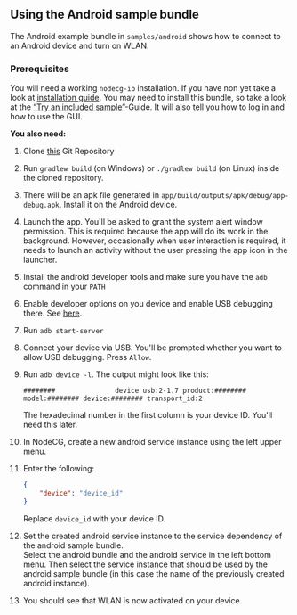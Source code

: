 ## Using the Android sample bundle

The Android example bundle in `samples/android` shows how to connect to an
Android device and turn on WLAN.

### Prerequisites

You will need a working `nodecg-io` installation. If you have non yet take a
look at [installation guide](../getting_started/install.md). You may need to
install this bundle, so take a look at the
[“Try an included sample”](../getting_started/try_example_bundle.md)-Guide. It
will also tell you how to log in and how to use the GUI.

**You also need:**

1. Clone [this](https://github.com/noeppi-noeppi/nodecg-io-android) Git
   Repository
2. Run `gradlew build` (on Windows) or `./gradlew build` (on Linux) inside the
   cloned repository.
3. There will be an apk file generated in
   `app/build/outputs/apk/debug/app-debug.apk`. Install it on the Android
   device.
4. Launch the app. You'll be asked to grant the system alert window permission.
   This is required because the app will do its work in the background. However,
   occasionally when user interaction is required, it needs to launch an
   activity without the user pressing the app icon in the launcher.
5. Install the android developer tools and make sure you have the `adb` command
   in your `PATH`
6. Enable developer options on you device and enable USB debugging there. See
   [here](https://developer.android.com/studio/debug/dev-options).
7. Run `adb start-server`
8. Connect your device via USB. You'll be prompted whether you want to allow USB
   debugging. Press `Allow`.
9. Run `adb device -l`. The output might look like this:

    ```log
    ########               device usb:2-1.7 product:######## model:######## device:######## transport_id:2
    ```

    The hexadecimal number in the first column is your device ID. You'll need
    this later.

10. In NodeCG, create a new android service instance using the left upper menu.
11. Enter the following:

    ```json
    {
        "device": "device_id"
    }
    ```

    Replace `device_id` with your device ID.

12. Set the created android service instance to the service dependency of the
    android sample bundle.  
    Select the android bundle and the android service in the left bottom menu.
    Then select the service instance that should be used by the android sample
    bundle (in this case the name of the previously created android instance).
13. You should see that WLAN is now activated on your device.
